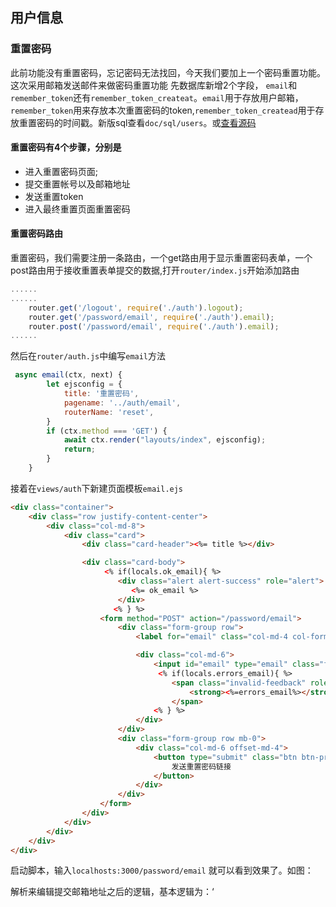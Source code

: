 ## 用户信息
### 重置密码
此前功能没有重置密码，忘记密码无法找回，今天我们要加上一个密码重置功能。这次采用邮箱发送邮件来做密码重置功能
先数据库新增2个字段， `email`和`remember_token`还有`remember_token_createat`。`email`用于存放用户邮箱，`remember_token`用来存放本次重置密码的token,`remember_token_createad`用于存放重置密码的时间戳。新版sql查看`doc/sql/users`。或[查看源码](https://github.com/DBkevin/koa-bbs/blob/main/doc/sql/users.sql)
#### 重置密码有4个步骤，分别是
* 进入重置密码页面;
* 提交重置帐号以及邮箱地址
* 发送重置token
* 进入最终重置页面重置密码
#### 重置密码路由
重置密码，我们需要注册一条路由，一个get路由用于显示重置密码表单，一个post路由用于接收重置表单提交的数据,打开`router/index.js`开始添加路由
```js
......
......
    router.get('/logout', require('./auth').logout);
    router.get('/password/email', require('./auth').email);
    router.post('/password/email', require('./auth').email);
......
```
然后在`router/auth.js`中编写`email`方法
```js
 async email(ctx, next) {
        let ejsconfig = {
            title: '重置密码',
            pagename: '../auth/email',
            routerName: 'reset',
        }
        if (ctx.method === 'GET') {
            await ctx.render("layouts/index", ejsconfig);
            return;
        }
    }
```
接着在`views/auth`下新建页面模板`email.ejs`
```html
<div class="container">
    <div class="row justify-content-center">
        <div class="col-md-8">
            <div class="card">
                <div class="card-header"><%= title %></div>

                <div class="card-body">
                     <% if(locals.ok_email){ %>
                        <div class="alert alert-success" role="alert">
                           <%= ok_email %>
                        </div>
                       <% } %>
                    <form method="POST" action="/password/email">
                        <div class="form-group row">
                            <label for="email" class="col-md-4 col-form-label text-md-right">邮箱地址</label>

                            <div class="col-md-6">
                                <input id="email" type="email" class="form-control <%=locals.errors_email?'is-invalid':'' %>" name="email" value="<%=locals.errors_email?email:'' %>" required autocomplete="email" autofocus>
                                 <% if(locals.errors_email){ %>
                                    <span class="invalid-feedback" role="alert">
                                        <strong><%=errors_email%></strong>
                                    </span>
                                <% } %>
                            </div>
                        </div>
                        <div class="form-group row mb-0">
                            <div class="col-md-6 offset-md-4">
                                <button type="submit" class="btn btn-primary">
                                    发送重置密码链接
                                </button>
                            </div>
                        </div>
                    </form>
                </div>
            </div>
        </div>
    </div>
</div>
```
启动脚本，输入`localhosts:3000/password/email` 就可以看到效果了。如图：

解析来编辑提交邮箱地址之后的逻辑，基本逻辑为：‘
